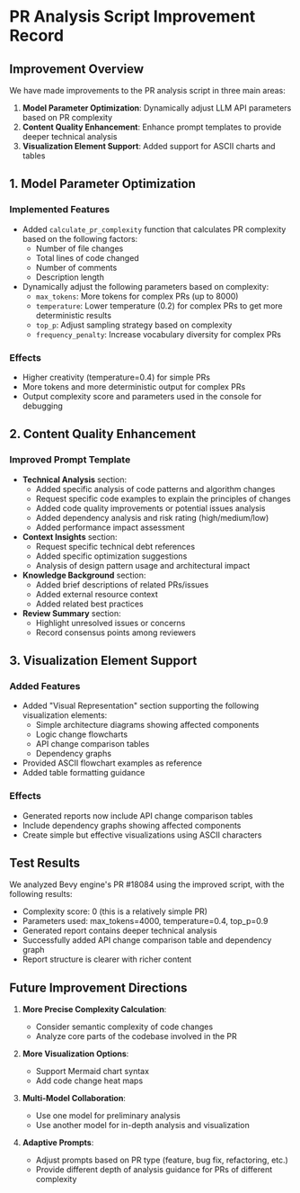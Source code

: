 # PR Analysis Script Improvement Record

## Improvement Overview

We have made improvements to the PR analysis script in three main areas:
1. **Model Parameter Optimization**: Dynamically adjust LLM API parameters based on PR complexity
2. **Content Quality Enhancement**: Enhance prompt templates to provide deeper technical analysis
3. **Visualization Element Support**: Added support for ASCII charts and tables

## 1. Model Parameter Optimization

### Implemented Features
- Added `calculate_pr_complexity` function that calculates PR complexity based on the following factors:
  - Number of file changes
  - Total lines of code changed
  - Number of comments
  - Description length
- Dynamically adjust the following parameters based on complexity:
  - `max_tokens`: More tokens for complex PRs (up to 8000)
  - `temperature`: Lower temperature (0.2) for complex PRs to get more deterministic results
  - `top_p`: Adjust sampling strategy based on complexity
  - `frequency_penalty`: Increase vocabulary diversity for complex PRs

### Effects
- Higher creativity (temperature=0.4) for simple PRs
- More tokens and more deterministic output for complex PRs
- Output complexity score and parameters used in the console for debugging

## 2. Content Quality Enhancement

### Improved Prompt Template
- **Technical Analysis** section:
  - Added specific analysis of code patterns and algorithm changes
  - Request specific code examples to explain the principles of changes
  - Added code quality improvements or potential issues analysis
  - Added dependency analysis and risk rating (high/medium/low)
  - Added performance impact assessment
- **Context Insights** section:
  - Request specific technical debt references
  - Added specific optimization suggestions
  - Analysis of design pattern usage and architectural impact
- **Knowledge Background** section:
  - Added brief descriptions of related PRs/issues
  - Added external resource context
  - Added related best practices
- **Review Summary** section:
  - Highlight unresolved issues or concerns
  - Record consensus points among reviewers

## 3. Visualization Element Support

### Added Features
- Added "Visual Representation" section supporting the following visualization elements:
  - Simple architecture diagrams showing affected components
  - Logic change flowcharts
  - API change comparison tables
  - Dependency graphs
- Provided ASCII flowchart examples as reference
- Added table formatting guidance

### Effects
- Generated reports now include API change comparison tables
- Include dependency graphs showing affected components
- Create simple but effective visualizations using ASCII characters

## Test Results

We analyzed Bevy engine's PR #18084 using the improved script, with the following results:
- Complexity score: 0 (this is a relatively simple PR)
- Parameters used: max_tokens=4000, temperature=0.4, top_p=0.9
- Generated report contains deeper technical analysis
- Successfully added API change comparison table and dependency graph
- Report structure is clearer with richer content

## Future Improvement Directions

1. **More Precise Complexity Calculation**:
   - Consider semantic complexity of code changes
   - Analyze core parts of the codebase involved in the PR

2. **More Visualization Options**:
   - Support Mermaid chart syntax
   - Add code change heat maps

3. **Multi-Model Collaboration**:
   - Use one model for preliminary analysis
   - Use another model for in-depth analysis and visualization

4. **Adaptive Prompts**:
   - Adjust prompts based on PR type (feature, bug fix, refactoring, etc.)
   - Provide different depth of analysis guidance for PRs of different complexity 